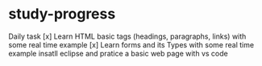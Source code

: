 # study-progress
Daily task
[x] Learn HTML basic tags (headings, paragraphs, links) with some real time example 
[x] Learn forms and its Types with some real time example 
   insatll eclipse and pratice a basic web page with vs code
